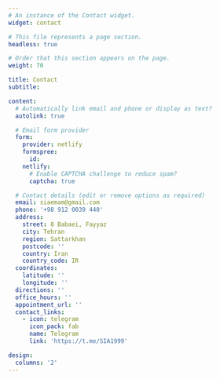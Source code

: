 ```yaml
---
# An instance of the Contact widget.
widget: contact

# This file represents a page section.
headless: true

# Order that this section appears on the page.
weight: 70

title: Contact
subtitle:

content:
  # Automatically link email and phone or display as text?
  autolink: true

  # Email form provider
  form:
    provider: netlify
    formspree:
      id:
    netlify:
      # Enable CAPTCHA challenge to reduce spam?
      captcha: true

  # Contact details (edit or remove options as required)
  email: siaemam@gmail.com
  phone: '+98 912 0039 440'
  address:
    street: 8 Babaei, Fayyaz
    city: Tehran
    region: Sattarkhan
    postcode: ''
    country: Iran
    country_code: IR
  coordinates:
    latitude: ''
    longitude: ''
  directions: ''
  office_hours: ''
  appointment_url: ''
  contact_links:
    - icon: telegram
      icon_pack: fab
      name: Telegram
      link: 'https://t.me/SIA1999'

design:
  columns: '2'
---
```

